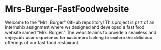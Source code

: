 # Mrs-Burger-FastFoodwebsite
Welcome to the "Mrs. Burger" GitHub repository! This project is part of an internship assignment where we designed and developed a fast food website named "Mrs. Burger." The website aims to provide a seamless and enjoyable user experience for customers looking to explore the delicious offerings of our fast-food restaurant.
